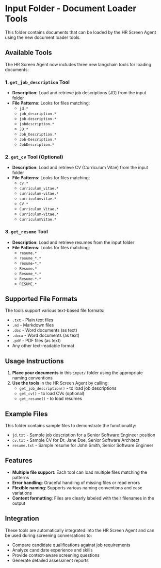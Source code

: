 # Input Folder - Document Loader Tools

This folder contains documents that can be loaded by the HR Screen Agent using the new document loader tools.

## Available Tools

The HR Screen Agent now includes three new langchain tools for loading documents:

### 1. `get_job_description` Tool
- **Description**: Load and retrieve job descriptions (JD) from the input folder
- **File Patterns**: Looks for files matching:
  - `jd.*`
  - `job_description.*`
  - `job-description.*`
  - `jobdescription.*`
  - `JD.*`
  - `Job_Description.*`
  - `Job-Description.*`
  - `JobDescription.*`

### 2. `get_cv` Tool (Optional)
- **Description**: Load and retrieve CV (Curriculum Vitae) from the input folder
- **File Patterns**: Looks for files matching:
  - `cv.*`
  - `curriculum_vitae.*`
  - `curriculum-vitae.*`
  - `curriculumvitae.*`
  - `CV.*`
  - `Curriculum_Vitae.*`
  - `Curriculum-Vitae.*`
  - `CurriculumVitae.*`

### 3. `get_resume` Tool
- **Description**: Load and retrieve resumes from the input folder
- **File Patterns**: Looks for files matching:
  - `resume.*`
  - `resume_*.*`
  - `resume-*.*`
  - `Resume.*`
  - `Resume_*.*`
  - `Resume-*.*`
  - `RESUME.*`

## Supported File Formats

The tools support various text-based file formats:
- `.txt` - Plain text files
- `.md` - Markdown files
- `.doc` - Word documents (as text)
- `.docx` - Word documents (as text)
- `.pdf` - PDF files (as text)
- Any other text-readable format

## Usage Instructions

1. **Place your documents** in this `input/` folder using the appropriate naming conventions
2. **Use the tools** in the HR Screen Agent by calling:
   - `get_job_description()` - to load job descriptions
   - `get_cv()` - to load CVs (optional)
   - `get_resume()` - to load resumes

## Example Files

This folder contains sample files to demonstrate the functionality:
- `jd.txt` - Sample job description for a Senior Software Engineer position
- `cv.txt` - Sample CV for Dr. Jane Doe, Senior Software Architect
- `resume.txt` - Sample resume for John Smith, Senior Software Engineer

## Features

- **Multiple file support**: Each tool can load multiple files matching the patterns
- **Error handling**: Graceful handling of missing files or read errors
- **Flexible naming**: Supports various naming conventions and case variations
- **Content formatting**: Files are clearly labeled with their filenames in the output

## Integration

These tools are automatically integrated into the HR Screen Agent and can be used during screening conversations to:
- Compare candidate qualifications against job requirements
- Analyze candidate experience and skills
- Provide context-aware screening questions
- Generate detailed assessment reports